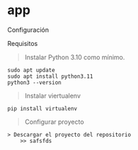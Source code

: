# app
Configuración

Requisitos

> Instalar Python 3.10 como mínimo.

    sudo apt update
    sudo apt install python3.11
    python3 --version

> Instalar viertualenv

    pip install virtualenv

> Configurar proyecto

    > Descargar el proyecto del repositorio
        >> safsfds